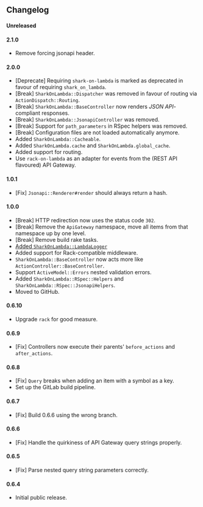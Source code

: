 ## Changelog

#### Unreleased

#### 2.1.0
- Remove forcing jsonapi header.

#### 2.0.0
- [Deprecate] Requiring `shark-on-lambda` is marked as deprecated in favour of requiring `shark_on_lambda`.
- [Break] `SharkOnLambda::Dispatcher` was removed in favour of routing via `ActionDispatch::Routing`.
- [Break] `SharkOnLambda::BaseController` now renders _JSON API_-compliant responses.
- [Break] `SharkOnLambda::JsonapiController` was removed.
- [Break] Support for `path_parameters` in RSpec helpers was removed.
- [Break] Configuration files are not loaded automatically anymore.
- Added `SharkOnLambda::Cacheable`.
- Added `SharkOnLambda.cache` and `SharkOnLambda.global_cache`.
- Added support for routing.
- Use `rack-on-lambda` as an adapter for events from the (REST API flavoured) API Gateway.

#### 1.0.1

- [Fix] `Jsonapi::Renderer#render` should always return a hash.

#### 1.0.0

- [Break] HTTP redirection now uses the status code `302`.
- [Break] Remove the `ApiGateway` namespace, move all items from that namespace up by one level.
- [Break] Remove build rake tasks.
- [Added `SharkOnLambda::LambdaLogger`](https://www.pivotaltracker.com/story/show/169573932)
- Added support for Rack-compatible middleware. 
- `SharkOnLambda::BaseController` now acts more like `ActionController::BaseController`.
- Support `ActiveModel::Errors` nested validation errors.
- Added `SharkOnLambda::RSpec::Helpers` and `SharkOnLambda::RSpec::JsonapiHelpers`.
- Moved to GitHub.

#### 0.6.10

- Upgrade `rack` for good measure.

#### 0.6.9

- [Fix] Controllers now execute their parents' `before_actions` and `after_actions`.

#### 0.6.8

- [Fix] `Query` breaks when adding an item with a symbol as a key.
- Set up the GitLab build pipeline.

#### 0.6.7

- [Fix] Build 0.6.6 using the wrong branch.

#### 0.6.6

- [Fix] Handle the quirkiness of API Gateway query strings properly.

#### 0.6.5

- [Fix] Parse nested query string parameters correctly.

#### 0.6.4

- Initial public release.
